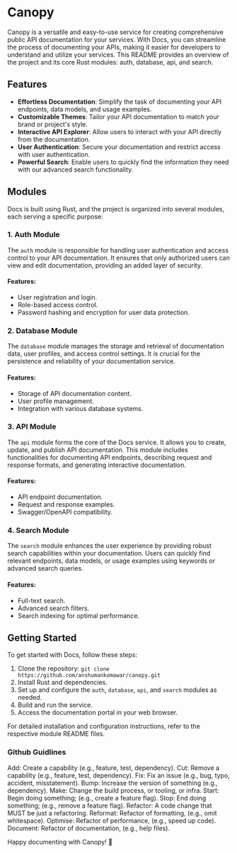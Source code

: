 # Canopy

Canopy is a versatile and easy-to-use service for creating comprehensive public API documentation for your services. With Docs, you can streamline the process of documenting your APIs, making it easier for developers to understand and utilize your services. This README provides an overview of the project and its core Rust modules: auth, database, api, and search.

## Features

- **Effortless Documentation**: Simplify the task of documenting your API endpoints, data models, and usage examples.
- **Customizable Themes**: Tailor your API documentation to match your brand or project's style.
- **Interactive API Explorer**: Allow users to interact with your API directly from the documentation.
- **User Authentication**: Secure your documentation and restrict access with user authentication.
- **Powerful Search**: Enable users to quickly find the information they need with our advanced search functionality.

## Modules

Docs is built using Rust, and the project is organized into several modules, each serving a specific purpose:

### 1. Auth Module

The `auth` module is responsible for handling user authentication and access control to your API documentation. It ensures that only authorized users can view and edit documentation, providing an added layer of security.

#### Features:

- User registration and login.
- Role-based access control.
- Password hashing and encryption for user data protection.

### 2. Database Module

The `database` module manages the storage and retrieval of documentation data, user profiles, and access control settings. It is crucial for the persistence and reliability of your documentation service.

#### Features:

- Storage of API documentation content.
- User profile management.
- Integration with various database systems.

### 3. API Module

The `api` module forms the core of the Docs service. It allows you to create, update, and publish API documentation. This module includes functionalities for documenting API endpoints, describing request and response formats, and generating interactive documentation.

#### Features:

- API endpoint documentation.
- Request and response examples.
- Swagger/OpenAPI compatibility.

### 4. Search Module

The `search` module enhances the user experience by providing robust search capabilities within your documentation. Users can quickly find relevant endpoints, data models, or usage examples using keywords or advanced search queries.

#### Features:

- Full-text search.
- Advanced search filters.
- Search indexing for optimal performance.

## Getting Started

To get started with Docs, follow these steps:

1. Clone the repository: `git clone https://github.com/anshumankomawar/canopy.git`
2. Install Rust and dependencies.
3. Set up and configure the `auth`, `database`, `api`, and `search` modules as needed.
4. Build and run the service.
5. Access the documentation portal in your web browser.

For detailed installation and configuration instructions, refer to the respective module README files.

### Github Guidlines

Add: Create a capability (e.g., feature, test, dependency).
Cut: Remove a capability (e.g., feature, test, dependency).
Fix: Fix an issue (e.g., bug, typo, accident, misstatement).
Bump: Increase the version of something (e.g., dependency).
Make: Change the build process, or tooling, or infra.
Start: Begin doing something; (e.g., create a feature flag).
Stop: End doing something; (e.g., remove a feature flag).
Refactor: A code change that MUST be just a refactoring.
Reformat: Refactor of formatting, (e.g., omit whitespace).
Optimise: Refactor of performance, (e.g., speed up code).
Document: Refactor of documentation, (e.g., help files).

Happy documenting with Canopy! 🚀
